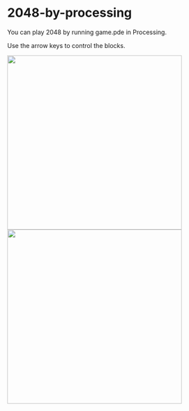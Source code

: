 # 2048-by-processing

You can play 2048 by running game.pde in Processing.

Use the arrow keys to control the blocks.

<img src="https://user-images.githubusercontent.com/68806725/122752438-ed845980-d2cb-11eb-8f9d-0329d607463c.png" width=400><img src="https://user-images.githubusercontent.com/68806725/122752496-012fc000-d2cc-11eb-9c95-ebf33339957d.png" width=400>
